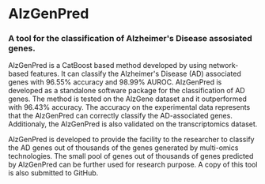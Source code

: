 # AlzGenPred
<h3> A tool for the classification of Alzheimer's Disease assosiated genes. </h3>
AlzGenPred is a CatBoost based method developed by using network-based features. It can classify the Alzheimer's Disease (AD) associated genes with 96.55% accuracy and 98.99% AUROC. AlzGenPred is developed as a standalone software package for the classification of AD genes. The method is tested on the AlzGene dataset and it outperformed with 96.43% accuracy. The accuracy on the experimental data represents that the AlzGenPred can correctly classify the AD-associated genes. Additionaly, the AlzGenPred is also validated on the transcriptomics dataset.

AlzGenPred is developed to provide the facility to the researcher to classify the AD genes out of thousands of the genes generated by multi-omics technologies. The small pool of genes out of thousands of genes predicted by AlzGenPred can be further used for research purpose. A copy of this tool is also submitted to GitHub.

